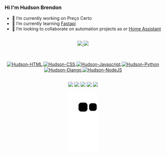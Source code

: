 ### Hi I'm Hudson Brendon
- 🔭 I’m currently working on Preço Certo
- 🌱 I’m currently learning [Fastapi](https://fastapi.tiangolo.com/)
- 👯 I’m looking to collaborate on automation projects as or [Home Assistant](https://www.home-assistant.io/)

##

<div align="center">
  <a href="https://github.com/hudsonbrendon">
  <img height="180em" src="https://github-readme-stats.vercel.app/api?username=hudsonbrendon&show_icons=true&theme=monokai&include_all_commits=true&count_private=true"/>
  <img height="180em" src="https://github-readme-stats.vercel.app/api/top-langs/?username=hudsonbrendon&layout=compact&langs_count=10&theme=monokai"/>
</div>
  
##
  
<div align="center"><br>
  <img align="center" alt="Hudson-HTML" src="https://img.shields.io/badge/HTML5-E34F26?style=for-the-badge&logo=html5&logoColor=white">
  <img align="center" alt="Hudson-CSS" src="https://img.shields.io/badge/CSS3-1572B6?style=for-the-badge&logo=css3&logoColor=white">
  <img align="center" alt="Hudson-Javascript" src="https://img.shields.io/badge/JavaScript-F7DF1E?style=for-the-badge&logo=javascript&logoColor=black">
  <img align="center" alt="Hudson-Python" src="https://img.shields.io/badge/Python-3776AB?style=for-the-badge&logo=python&logoColor=white">
  <img align="center" alt="Hudson-Django" src="https://img.shields.io/badge/Django-092E20?style=for-the-badge&logo=django&logoColor=white">
  <img align="center" alt="Hudson-NodeJS" src="https://img.shields.io/badge/Node.js-43853D?style=for-the-badge&logo=node.js&logoColor=white">
  </div>
 
##
  
<div align="center">
 <a href = "mailto:contato.hudsonbrendon@gmail.com"><img src="https://img.shields.io/badge/-Gmail-%23333?style=for-the-badge&logo=gmail&logoColor=white" target="_blank"></a>
 <a href="https://medium.com/@hudsonbrendon" target="_blank"><img src="https://img.shields.io/badge/Medium-12100E?style=for-the-badge&logo=medium&logoColor=white" target="_blank"></a>
 <a href="https://www.linkedin.com/in/hudsonbrendon/" target="_blank"><img src="https://img.shields.io/badge/-LinkedIn-%230077B5?style=for-the-badge&logo=linkedin&logoColor=white" target="_blank"></a>
 <a href="https://twitter.com/hudsonbrendon" target="_blank"><img src="https://img.shields.io/badge/Twitter-1DA1F2?style=for-the-badge&logo=twitter&logoColor=white" target="_blank"></a>
 <a href="https://instagram.com/99hud" target="_blank"><img src="https://img.shields.io/badge/-Instagram-%23E4405F?style=for-the-badge&logo=instagram&logoColor=white" target="_blank"></a>
    
  ![Snake animation](https://github.com/hudsonbrendon/hudsonbrendon/blob/output/github-contribution-grid-snake.svg)
 
</div>
